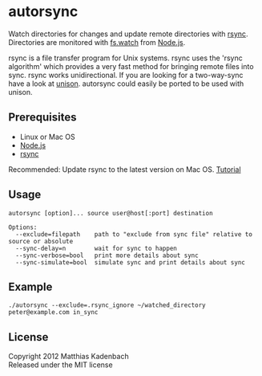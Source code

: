 autorsync
=========

Watch directories for changes and update remote directories with [rsync](http://www.samba.org/ftp/rsync/rsync.html). Directories are monitored with [fs.watch](http://nodejs.org/api/fs.html#fs_fs_watch_filename_options_listener) from [Node.js](http://nodejs.org).

rsync is a file transfer program for Unix systems. rsync uses the 'rsync algorithm' which provides a very fast method for bringing remote files into sync. rsync works unidirectional. If you are looking for a two-way-sync have a look at [unison](http://www.cis.upenn.edu/~bcpierce/unison/). autorsync could easily be ported to be used with unison. 

Prerequisites
-------------
 * Linux or Mac OS
 * [Node.js](http://nodejs.org)
 * [rsync](http://www.samba.org/ftp/rsync/rsync.html)

 Recommended: Update rsync to the latest version on Mac OS. [Tutorial](https://gist.github.com/3990176)

Usage
-----

    autorsync [option]... source user@host[:port] destination

    Options:
      --exclude=filepath    path to "exclude from sync file" relative to source or absolute
      --sync-delay=n        wait for sync to happen
      --sync-verbose=bool   print more details about sync
      --sync-simulate=bool  simulate sync and print details about sync

Example
-------

    ./autorsync --exclude=.rsync_ignore ~/watched_directory peter@example.com in_sync

License
-------
Copyright 2012 Matthias Kadenbach  
Released under the MIT license